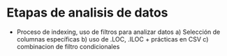 # Etapas de analisis de datos
- Proceso de indexing, uso de filtros para analizar datos
a) Selección de columnas específicas 
b) uso de .LOC, .ILOC + prácticas en CSV 
c) combinacion de filtro condicionales 
